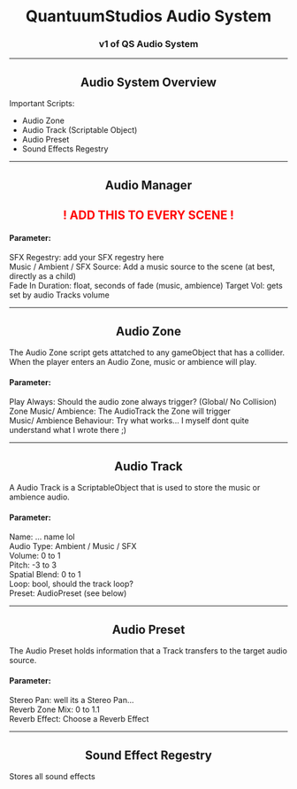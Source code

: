 <h1 align="center">QuantuumStudios Audio System</h1>

<h3 align="center">
v1 of QS Audio System
</h3>

---

<h2 align="center">
Audio System Overview
</h2>

Important Scripts:
- Audio Zone
- Audio Track (Scriptable Object)
- Audio Preset
- Sound Effects Regestry

---
<h2 align="center">Audio Manager</h2>

<h2 align="center" style="color:red;"> ! ADD THIS TO EVERY SCENE !</h2>

<h4>Parameter:</h4>
SFX Regestry: add your SFX regestry here <br>
Music / Ambient / SFX Source: Add a music source to the scene (at best, directly as a child) <br>
Fade In Duration: float, seconds of fade (music, ambience)
Target Vol: gets set by audio Tracks volume

---
<h2 align="center">
Audio Zone
</h2>

The Audio Zone script gets attatched to any gameObject that has a collider. When the player enters an Audio Zone, music or ambience will play.

<h4>Parameter:</h4>
Play Always: Should the audio zone always trigger? (Global/ No Collision)
<br> Zone Music/ Ambience: The AudioTrack the Zone will trigger
<br> Music/ Ambience Behaviour: Try what works... I myself dont quite understand what I wrote there ;)


---
<h2 align="center">
Audio Track
</h2>

A Audio Track is a ScriptableObject that is used to store the music or ambience audio.

<h4>Parameter:</h4>
Name: ... name lol <br>
Audio Type: Ambient / Music / SFX<br>
Volume: 0 to 1<br>
Pitch: -3 to 3<br>
Spatial Blend: 0 to 1<br>
Loop: bool, should the track loop?<br>
Preset: AudioPreset (see below)


---
<h2 align="center">
Audio Preset
</h2>

The Audio Preset holds information that a Track transfers to the target audio source.

<h4>Parameter:</h4>
Stereo Pan: well its a Stereo Pan... <br>
Reverb Zone Mix: 0 to 1.1 <br>
Reverb Effect: Choose a Reverb Effect

---
<h2 align="center">
Sound Effect Regestry
</h2>

Stores all sound effects
